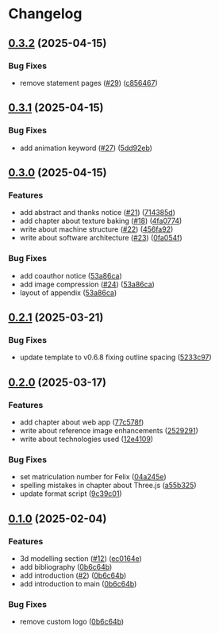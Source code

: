 # Changelog

## [0.3.2](https://github.com/brunsviga13rk/thesis/compare/v0.3.1...v0.3.2) (2025-04-15)


### Bug Fixes

* remove statement pages ([#29](https://github.com/brunsviga13rk/thesis/issues/29)) ([c856467](https://github.com/brunsviga13rk/thesis/commit/c8564671e9745ecf9f97b3e28a213c12a2dd33fd))

## [0.3.1](https://github.com/brunsviga13rk/thesis/compare/v0.3.0...v0.3.1) (2025-04-15)


### Bug Fixes

* add animation keyword ([#27](https://github.com/brunsviga13rk/thesis/issues/27)) ([5dd92eb](https://github.com/brunsviga13rk/thesis/commit/5dd92eb548aa1d983d6b379ebe08eafa48d4343b))

## [0.3.0](https://github.com/brunsviga13rk/thesis/compare/v0.2.1...v0.3.0) (2025-04-15)


### Features

* add abstract and thanks notice ([#21](https://github.com/brunsviga13rk/thesis/issues/21)) ([714385d](https://github.com/brunsviga13rk/thesis/commit/714385ddcbc1b54cd828e5de7774ba49b40838c1))
* add chapter about texture baking ([#18](https://github.com/brunsviga13rk/thesis/issues/18)) ([4fa0774](https://github.com/brunsviga13rk/thesis/commit/4fa07749bdf0bf22c63b92188da3c047cf2b99c9))
* write about machine structure ([#22](https://github.com/brunsviga13rk/thesis/issues/22)) ([456fa92](https://github.com/brunsviga13rk/thesis/commit/456fa92209a6db9ef459577b6d94ae3a5e27a52c))
* write about software architecture ([#23](https://github.com/brunsviga13rk/thesis/issues/23)) ([0fa054f](https://github.com/brunsviga13rk/thesis/commit/0fa054fbc554264fe259570b6b8e05fbb0665bc5))


### Bug Fixes

* add coauthor notice ([53a86ca](https://github.com/brunsviga13rk/thesis/commit/53a86ca365d5184f99e5e7506f027773dd72f056))
* add image compression ([#24](https://github.com/brunsviga13rk/thesis/issues/24)) ([53a86ca](https://github.com/brunsviga13rk/thesis/commit/53a86ca365d5184f99e5e7506f027773dd72f056))
* layout of appendix ([53a86ca](https://github.com/brunsviga13rk/thesis/commit/53a86ca365d5184f99e5e7506f027773dd72f056))

## [0.2.1](https://github.com/brunsviga13rk/thesis/compare/v0.2.0...v0.2.1) (2025-03-21)


### Bug Fixes

* update template to v0.6.8 fixing outline spacing ([5233c97](https://github.com/brunsviga13rk/thesis/commit/5233c97734998926a69333929a1be8527ca8f368))

## [0.2.0](https://github.com/brunsviga13rk/thesis/compare/v0.1.0...v0.2.0) (2025-03-17)


### Features

* add chapter about web app ([77c578f](https://github.com/brunsviga13rk/thesis/commit/77c578f5e296e77ff83d7c80fa9ba2c66223f2f4))
* write about reference image enhancements ([2529291](https://github.com/brunsviga13rk/thesis/commit/252929129abc8e97e1225dd7df62cc3de231457f))
* write about technologies used ([12e4109](https://github.com/brunsviga13rk/thesis/commit/12e41095b7af9ca6247d400d30e24f382a80a210))


### Bug Fixes

* set matriculation number for Felix ([04a245e](https://github.com/brunsviga13rk/thesis/commit/04a245ecbd5024b86352696743b7c41d042d687d))
* spelling mistakes in chapter about Three.js ([a55b325](https://github.com/brunsviga13rk/thesis/commit/a55b3258340230a6ea9afbc36538ce76fad9fe6e))
* update format script ([9c39c01](https://github.com/brunsviga13rk/thesis/commit/9c39c01eb4cafe18341cc7fe2feda625c2024606))

## [0.1.0](https://github.com/brunsviga13rk/thesis/compare/v0.0.0...v0.1.0) (2025-02-04)


### Features

* 3d modelling section ([#12](https://github.com/brunsviga13rk/thesis/issues/12)) ([ec0164e](https://github.com/brunsviga13rk/thesis/commit/ec0164e3b2a61bcec1f66c5ab21b2d431f1e7973))
* add bibliography ([0b6c64b](https://github.com/brunsviga13rk/thesis/commit/0b6c64b6d7bff102e0b74340b8d1cdcc1bead412))
* add introduction ([#2](https://github.com/brunsviga13rk/thesis/issues/2)) ([0b6c64b](https://github.com/brunsviga13rk/thesis/commit/0b6c64b6d7bff102e0b74340b8d1cdcc1bead412))
* add introduction to main ([0b6c64b](https://github.com/brunsviga13rk/thesis/commit/0b6c64b6d7bff102e0b74340b8d1cdcc1bead412))


### Bug Fixes

* remove custom logo ([0b6c64b](https://github.com/brunsviga13rk/thesis/commit/0b6c64b6d7bff102e0b74340b8d1cdcc1bead412))
